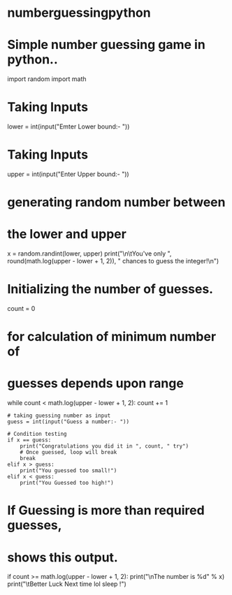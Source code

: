 # numberguessingpython
# Simple number guessing game in python..

import random
import math

# Taking Inputs
lower = int(input("Emter Lower bound:- "))

# Taking Inputs
upper = int(input("Enter Upper bound:- "))

# generating random number between
# the lower and upper
x = random.randint(lower, upper)
print("\n\tYou've only ", round(math.log(upper - lower + 1, 2)), " chances to guess the integer!\n")

# Initializing the number of guesses.
count = 0

# for calculation of minimum number of
# guesses depends upon range
while count < math.log(upper - lower + 1, 2):
    count += 1

    # taking guessing number as input
    guess = int(input("Guess a number:- "))

    # Condition testing
    if x == guess:
        print("Congratulations you did it in ", count, " try")
        # Once guessed, loop will break
        break
    elif x > guess:
        print("You guessed too small!")
    elif x < guess:
        print("You Guessed too high!")

# If Guessing is more than required guesses,
# shows this output.
if count >= math.log(upper - lower + 1, 2):
    print("\nThe number is %d" % x)
    print("\tBetter Luck Next time lol sleep !")




